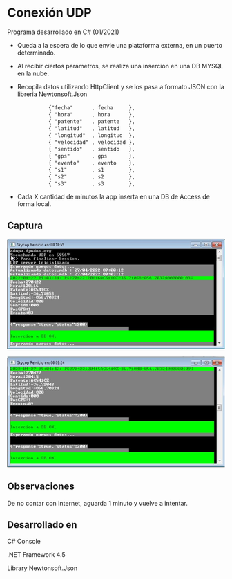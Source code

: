 
# Conexión UDP

Programa desarrollado en C# (01/2021)

* Queda a la espera de lo que envie una plataforma externa, en un puerto determinado.

* Al recibir ciertos parámetros, se realiza una inserción en una DB MYSQL en la nube.

* Recopila datos utilizando HttpClient y se los pasa a formato JSON con la libreria Newtonsoft.Json 

                {"fecha"      , fecha     },
                { "hora"      , hora      },
                { "patente"   , patente   },
                { "latitud"   , latitud   },
                { "longitud"  , longitud  },
                { "velocidad" , velocidad },
                { "sentido"   , sentido   },
                { "gps"       , gps       },
                { "evento"    , evento    },
                { "s1"        , s1        },
                { "s2"        , s2        },
                { "s3"        , s3        },
* Cada X cantidad de minutos la app inserta en una DB de Access de forma local. 



## Captura

![App Screenshot](https://github.com/diegobiasatti/conexion_udp/blob/main/vista.JPG?raw=true)

![App Screenshot](https://github.com/diegobiasatti/conexion_udp/blob/main/vista_1.JPG?raw=true)


## Observaciones

De no contar con Internet, aguarda 1 minuto y vuelve a intentar.


##  Desarrollado en
C# Console

.NET Framework 4.5

Library Newtonsoft.Json
